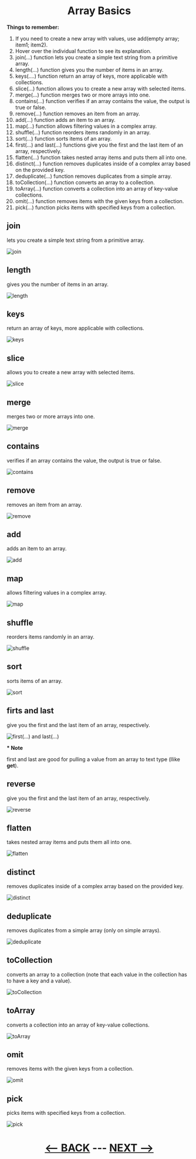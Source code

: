 <div align="center">

# Array Basics 
</div>

__Things to remember:__

1. If you need to create a new array with values, use add(empty array; item1; item2).
2. Hover over the individual function to see its explanation.
3. join(...) function lets you create a simple text string from a primitive array.
4. length(...) function gives you the number of items in an array.
5. keys(....) function return an array of keys, more applicable with collections.
6. slice(...) function allows you to create a new array with selected items.
7. merge(...) function merges two or more arrays into one.
8. contains(...) function verifies if an array contains the value, the output is true or false.
9. remove(...) function removes an item from an array.
10. add(...) function adds an item to an array.
11. map(...) function allows filtering values in a complex array.
12. shuffle(...) function reorders items randomly in an array.
13. sort(...) function sorts items of an array.
14. first(...) and last(...) functions give you the first and the last item of an array, respectively.
15. flatten(...) function takes nested array items and puts them all into one.
16. distinct(...) function removes duplicates inside of a complex array based on the provided key.
17. deduplicate(...) function removes duplicates from a simple array.
18. toCollection(...) function converts an array to a collection.
19. toArray(...) function converts a collection into an array of key-value collections.
20. omit(...) function removes items with the given keys from a collection.
21. pick(...) function picks items with specified keys from a collection.



## join

lets you create a simple text string from a primitive array.

![join](pic/l3arrayfunctionjoin.gif)


## length

gives you the number of items in an array.

![length](pic/l3arrayfunctionlength.gif)

## keys

return an array of keys, more applicable with collections.

![keys](pic/l3arrayfunctionkeys.gif)

## slice

allows you to create a new array with selected items.

![slice](pic/l3arrayfunctionslice.gif)

## merge

 merges two or more arrays into one.

![merge](pic/l3arrayfunctionmerge.gif)

## contains

verifies if an array contains the value, the output is true or false.

![contains](pic/l3arrayfunctioncontains.gif)


## remove

removes an item from an array.

![remove](pic/l3arrayfunctionremove.gif)

## add

adds an item to an array.

![add](pic/l3arrayfunctionadd.gif)


## map

allows filtering values in a complex array.

![map](pic/l3arrayfunctionmap.gif)

## shuffle

reorders items randomly in an array.

![shuffle](pic/l3arrayfunctionshuffle.gif)

## sort

sorts items of an array.

![sort](pic/l3arrayfunctionsort.gif)

## firts and last

give you the first and the last item of an array, respectively.

![first(...) and last(...)](pic/l3arrayfunctionfirst.gif)


__* Note__

first and last are good for pulling a value from an array to text type (llike __get__).

## reverse

give you the first and the last item of an array, respectively.

![reverse](pic/l3arrayfunctionreverse.gif)


## flatten

takes nested array items and puts them all into one.

![flatten](pic/l3arrayfunctionflatten.gif)

## distinct

removes duplicates inside of a complex array based on the provided key.

![distinct](pic/l3arrayfunctiondistinct.gif)

## deduplicate

removes duplicates from a simple array (only on simple arrays).

![deduplicate](pic/l3arrayfunctiondeduplicate.gif)

## toCollection

converts an array to a collection (note that each value in the collection has to have a key and a value).

![toCollection](pic/l3arrayfunctiontocollection.gif)

## toArray

converts a collection into an array of key-value collections.

![toArray](pic/l3arrayfunctiontoarrsy.gif)

## omit

removes items with the given keys from a collection.

![omit](pic/l3arrayfunctionomit.gif)

## pick

picks items with specified keys from a collection.

![pick](pic/l3arrayfunctionpick.gif)



<div align="center">
  
# [<-- BACK](l3arraybasics.md) --- [NEXT -->](l3arrayiterator.md)
</div>
